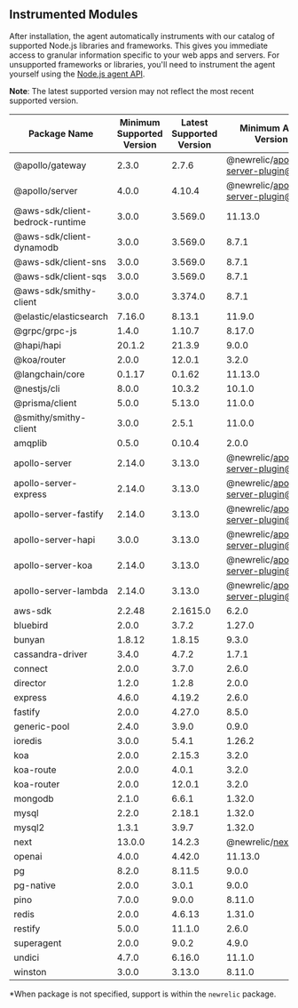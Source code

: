 ## Instrumented Modules

After installation, the agent automatically instruments with our catalog of supported Node.js libraries and frameworks. This gives you immediate access to granular information specific to your web apps and servers.  For unsupported frameworks or libraries, you'll need to instrument the agent yourself using the [Node.js agent API](https://docs.newrelic.com/docs/apm/agents/nodejs-agent/api-guides/nodejs-agent-api/).

**Note**: The latest supported version may not reflect the most recent supported version.


| Package Name | Minimum Supported Version | Latest Supported Version | Minimum Agent Version* |
| --- | --- | --- | --- |
| @apollo/gateway | 2.3.0 | 2.7.6 | @newrelic/apollo-server-plugin@1.0.0 |
| @apollo/server | 4.0.0 | 4.10.4 | @newrelic/apollo-server-plugin@2.1.0 |
| @aws-sdk/client-bedrock-runtime | 3.0.0 | 3.569.0 | 11.13.0 |
| @aws-sdk/client-dynamodb | 3.0.0 | 3.569.0 | 8.7.1 |
| @aws-sdk/client-sns | 3.0.0 | 3.569.0 | 8.7.1 |
| @aws-sdk/client-sqs | 3.0.0 | 3.569.0 | 8.7.1 |
| @aws-sdk/smithy-client | 3.0.0 | 3.374.0 | 8.7.1 |
| @elastic/elasticsearch | 7.16.0 | 8.13.1 | 11.9.0 |
| @grpc/grpc-js | 1.4.0 | 1.10.7 | 8.17.0 |
| @hapi/hapi | 20.1.2 | 21.3.9 | 9.0.0 |
| @koa/router | 2.0.0 | 12.0.1 | 3.2.0 |
| @langchain/core | 0.1.17 | 0.1.62 | 11.13.0 |
| @nestjs/cli | 8.0.0 | 10.3.2 | 10.1.0 |
| @prisma/client | 5.0.0 | 5.13.0 | 11.0.0 |
| @smithy/smithy-client | 3.0.0 | 2.5.1 | 11.0.0 |
| amqplib | 0.5.0 | 0.10.4 | 2.0.0 |
| apollo-server | 2.14.0 | 3.13.0 | @newrelic/apollo-server-plugin@1.0.0 |
| apollo-server-express | 2.14.0 | 3.13.0 | @newrelic/apollo-server-plugin@1.0.0 |
| apollo-server-fastify | 2.14.0 | 3.13.0 | @newrelic/apollo-server-plugin@1.0.0 |
| apollo-server-hapi | 3.0.0 | 3.13.0 | @newrelic/apollo-server-plugin@1.0.0 |
| apollo-server-koa | 2.14.0 | 3.13.0 | @newrelic/apollo-server-plugin@1.0.0 |
| apollo-server-lambda | 2.14.0 | 3.13.0 | @newrelic/apollo-server-plugin@1.0.0 |
| aws-sdk | 2.2.48 | 2.1615.0 | 6.2.0 |
| bluebird | 2.0.0 | 3.7.2 | 1.27.0 |
| bunyan | 1.8.12 | 1.8.15 | 9.3.0 |
| cassandra-driver | 3.4.0 | 4.7.2 | 1.7.1 |
| connect | 2.0.0 | 3.7.0 | 2.6.0 |
| director | 1.2.0 | 1.2.8 | 2.0.0 |
| express | 4.6.0 | 4.19.2 | 2.6.0 |
| fastify | 2.0.0 | 4.27.0 | 8.5.0 |
| generic-pool | 2.4.0 | 3.9.0 | 0.9.0 |
| ioredis | 3.0.0 | 5.4.1 | 1.26.2 |
| koa | 2.0.0 | 2.15.3 | 3.2.0 |
| koa-route | 2.0.0 | 4.0.1 | 3.2.0 |
| koa-router | 2.0.0 | 12.0.1 | 3.2.0 |
| mongodb | 2.1.0 | 6.6.1 | 1.32.0 |
| mysql | 2.2.0 | 2.18.1 | 1.32.0 |
| mysql2 | 1.3.1 | 3.9.7 | 1.32.0 |
| next | 13.0.0 | 14.2.3 | @newrelic/next@0.7.0 |
| openai | 4.0.0 | 4.42.0 | 11.13.0 |
| pg | 8.2.0 | 8.11.5 | 9.0.0 |
| pg-native | 2.0.0 | 3.0.1 | 9.0.0 |
| pino | 7.0.0 | 9.0.0 | 8.11.0 |
| redis | 2.0.0 | 4.6.13 | 1.31.0 |
| restify | 5.0.0 | 11.1.0 | 2.6.0 |
| superagent | 2.0.0 | 9.0.2 | 4.9.0 |
| undici | 4.7.0 | 6.16.0 | 11.1.0 |
| winston | 3.0.0 | 3.13.0 | 8.11.0 |

*When package is not specified, support is within the `newrelic` package.
